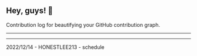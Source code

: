 ## Hey, guys! 👋

Contribution log for beautifying your GitHub contribution graph.

---



---

2022/12/14 - HONESTLEE213 - schedule